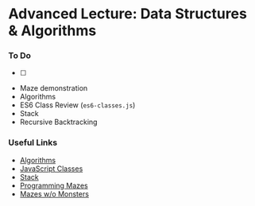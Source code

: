 # Advanced Lecture: Data Structures & Algorithms

### To Do
- [ ] 

* Maze demonstration
* Algorithms
* ES6 Class Review (`es6-classes.js`)
* Stack
* Recursive Backtracking

### Useful Links

* [Algorithms](https://en.wikipedia.org/wiki/Algorithm)
* [JavaScript Classes](https://developer.mozilla.org/en-US/docs/Web/JavaScript/Reference/Classes)
* [Stack](https://en.wikipedia.org/wiki/Stack_(abstract_data_type))
* [Programming Mazes](https://youtu.be/Y37-gB83HKE)
* [Mazes w/o Monsters](http://mazes-wo-monsters.herokuapp.com/)
